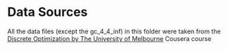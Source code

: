 # Data Sources
All the data files (except the gc_4_4_inf) in this folder were taken from the [Discrete Optimization
by The University of Melbourne](https://www.coursera.org/learn/discrete-optimization/home/welcome) Cousera course

